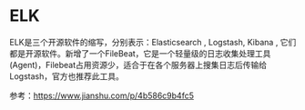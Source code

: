 # ELK
ELK是三个开源软件的缩写，分别表示：Elasticsearch , Logstash, Kibana , 它们都是开源软件。新增了一个FileBeat，它是一个轻量级的日志收集处理工具(Agent)，Filebeat占用资源少，适合于在各个服务器上搜集日志后传输给Logstash，官方也推荐此工具。


  
  

参考：https://www.jianshu.com/p/4b586c9b4fc5  

<!--stackedit_data:
eyJoaXN0b3J5IjpbMjQyMjc4NjYxXX0=
-->